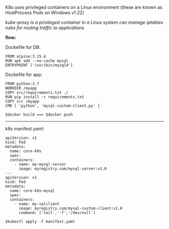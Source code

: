 K8s uses privileged containers on a Linux environment (these are known as HostProcess Pods on Windows v1.22)


*kube-proxy is a privileged container in a Linux system can manage iptables rules for routing traffic to applications*


**flow:**

Dockefile for DB:
```
FROM alpine:3.15.4
RUN apk add --no-cache mysql
ENTRYPOINT ['/usr/bin/mysqld']
```

Dockefile  for app:
```
FROM python:3.7
WORKDIR /myapp
COPY src/requirements.txt ./
RUN pip install -r requirements.txt
COPY src /myapp
CMD [ 'python', 'mysql-custom-client.py' ]
```

`$docker build ==> $docker push`

---

    
k8s manifest.yaml:

```
apiVersion: v1
kind: Pod
metadata:
  name: core-k8s
  spec:
  containers:
    - name: my-mysql-server
      image: myregistry.com/mysql-server:v1.0
---
apiVersion: v1
kind: Pod
metadata:
  name: core-k8s-mysql
  spec:
  containers:
    - name: my-sqlclient
      image: myregistry.com/mysql-custom-client:v1.0
      command: ['tail','-f','/dev/null']
```

`$kubectl apply -f manifest.yaml`


